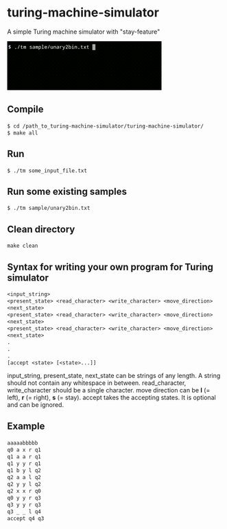 # turing-machine-simulator
A  simple Turing machine simulator with "stay-feature"

![simulation demo](gif/unary2bin.gif)
## Compile
```
$ cd /path_to_turing-machine-simulator/turing-machine-simulator/
$ make all
```
## Run
```
$ ./tm some_input_file.txt
```
## Run some existing samples
```
$ ./tm sample/unary2bin.txt
```
## Clean directory
```
make clean
```
## Syntax for writing your own program for Turing simulator
```
<input_string>
<present_state> <read_character> <write_character> <move_direction> <next_state>
<present_state> <read_character> <write_character> <move_direction> <next_state>
<present_state> <read_character> <write_character> <move_direction> <next_state>
.
.
.
[accept <state> [<state>...]]
```
input_string, present_state, next_state can be strings of any length. A string should not contain any whitespace in between.
read_character, write_character should be a single character.
move direction can be **l** (= left), **r** (= right), **s** (= stay).
accept takes the accepting states. It is optional and can be ignored.
## Example
```
aaaaabbbbb
q0 a x r q1
q1 a a r q1
q1 y y r q1
q1 b y l q2
q2 a a l q2
q2 y y l q2
q2 x x r q0
q0 y y r q3
q3 y y r q3
q3 _ _ l q4
accept q4 q3
```
